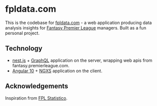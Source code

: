 # fpldata.com

This is the codebase for [fpldata.com](https://fpldata.com/) - a web application producing data analysis insights for [Fantasy Premier League](https://fantasy.premierleague.com) managers. Built as a fun personal project.


## Technology

- [nest.js](https://nestjs.com/) + [GraphQL](https://graphql.org/) application on the server, wrapping web apis from fantasy.premierleague.com.
- [Angular 10](https://angular.io/) + [NGXS](https://www.ngxs.io/) application on the client.

## Acknowledgements

Inspiration from [FPL Statistico](https://www.anewpla.net/fpl/report/).

